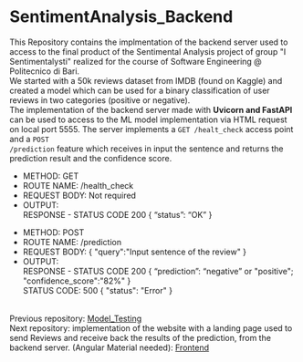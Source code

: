 # SentimentAnalysis_Backend
This Repository contains the implmentation of the backend server used to access to the final product of the Sentimental Analysis project of group "I Sentimentalysti" realized for the course of Software Engineering @ Politecnico di Bari.<br>
We started with a 50k reviews dataset from IMDB (found on Kaggle) and created a model which can be used for a binary classification of user reviews in two categories (positive or negative).<br>
The implementation of the backend server made with <b>Uvicorn and FastAPI</b> can be used to access to the ML model implementation via HTML request on local port 5555. The server implements a <code>GET /healt_check</code> access point and a <code>POST /prediction</code> feature which receives in input the sentence and returns the prediction result and the confidence score.
<table><tr><tc><ul>
  <li>
  METHOD: GET</li> 
  <li>
  ROUTE NAME: /health_check</li>
  <li>
  REQUEST BODY:	Not required</li>
  <li>  OUTPUT:<br>
    RESPONSE - STATUS CODE 200	{ “status”: “OK” }
  </li>
  </ul></tc></tr>
  <tr><tc>
    <ul>
  <li>
  METHOD: POST</li> 
  <li>
  ROUTE NAME: /prediction</li>
  <li>
  REQUEST BODY:	{ "query":"Input sentence of the review" }</li>
  <li>  OUTPUT:<br>
    RESPONSE - STATUS CODE 200	{ “prediction”: “negative” or "positive"; "confidence_score":"82%" }<br>
              STATUS CODE: 500 { "status": "Error" }<br>
  </li>
  </ul>
  </tc></tr>
</table>
Previous repository: <a href="https://github.com/davexhardware/SentimentAnalysis_ModelTesting">Model_Testing</a><br>
Next repository: implementation of the website with a landing page used to send Reviews and receive back the results of the prediction, from the backend server. (Angular Material needed): <a href="https://github.com/davexhardware/SentimentAnalysis_Frontend">Frontend</a>
